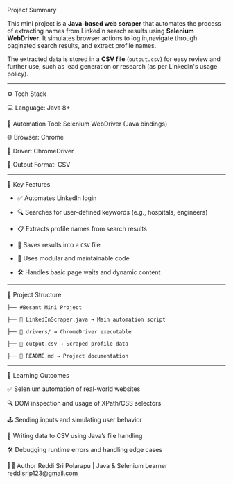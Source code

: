Project Summary

This mini project is a **Java-based web scraper** that automates the process of extracting names from LinkedIn search results using **Selenium WebDriver**. It simulates browser actions to log in,navigate through paginated search results, and extract profile names.

The extracted data is stored in a **CSV file** (`output.csv`) for easy review and further use, such as lead generation or research (as per LinkedIn's usage policy).

---

 ⚙️ Tech Stack
 
💻 Language: Java 8+

🧪 Automation Tool: Selenium WebDriver (Java bindings)

🌐 Browser: Chrome

🧭 Driver: ChromeDriver

📄 Output Format: CSV

----------

🔑 Key Features

- ✅ Automates LinkedIn login
  
- 🔍 Searches for user-defined keywords (e.g., hospitals, engineers)
  
- 📋 Extracts profile names from search results
  
- 💾 Saves results into a `CSV` file
  
- 🧠 Uses modular and maintainable code
  
- 🛠️ Handles basic page waits and dynamic content

-------

📁 Project Structure

    ├── #Besant Mini Project     

    ├── 📄 LinkedInScraper.java → Main automation script
    
    ├── 📁 drivers/ → ChromeDriver executable
    
    ├── 📄 output.csv → Scraped profile data
    
    ├── 📄 README.md → Project documentation
    
-------

🧪 Learning Outcomes

✅ Selenium automation of real-world websites

🔍 DOM inspection and usage of XPath/CSS selectors

🕹️ Sending inputs and simulating user behavior

📄 Writing data to CSV using Java’s file handling

🛠️ Debugging runtime errors and handling edge cases

👩‍💻 Author Reddi Sri Polarapu | Java & Selenium Learner reddisrip123@gmail.com

    
